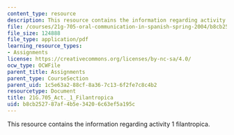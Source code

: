 ```yaml
---
content_type: resource
description: This resource contains the information regarding activity 1 filantropica.
file: /courses/21g-705-oral-communication-in-spanish-spring-2004/b8cb252787af4b5e34206c63ef5a195c_MIT21G_705S04_act1filantro.pdf
file_size: 124888
file_type: application/pdf
learning_resource_types:
- Assignments
license: https://creativecommons.org/licenses/by-nc-sa/4.0/
ocw_type: OCWFile
parent_title: Assignments
parent_type: CourseSection
parent_uid: 1c5e63a2-88cf-8a36-7c13-6f2fe7c8c4b2
resourcetype: Document
title: 21G.705_Act._1_Filantropica
uid: b8cb2527-87af-4b5e-3420-6c63ef5a195c
---
```

This resource contains the information regarding activity 1 filantropica.
